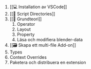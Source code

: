 1. [[💻 Installation av VSCode]]
3. [[📁 Script Directories]]
4. [[🌱 Grundteori]]
	1. Operator
	3. Layout
	4. Property
	5. Läsa och modifiera blender-data
5. [[🗃 Skapa ett multi-file Add-on]]
6. Types
7. Context Overrides
8. Paketera och distribuera en extension